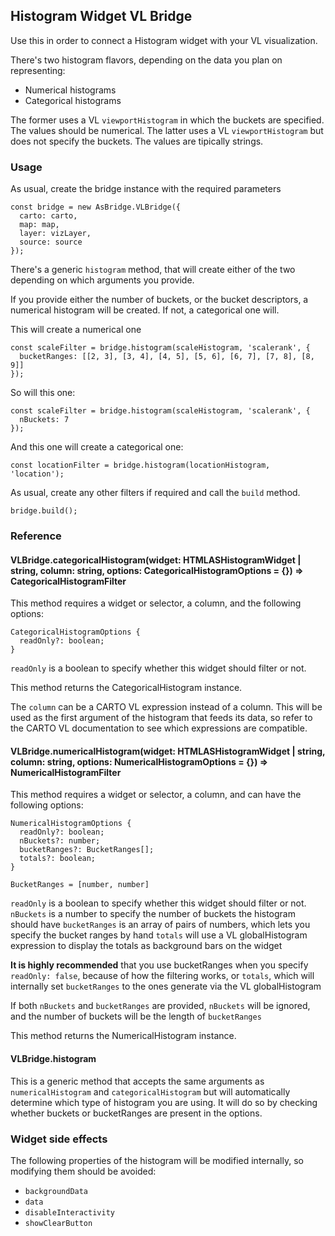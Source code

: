 ## Histogram Widget VL Bridge

Use this in order to connect a Histogram widget with your VL visualization.

There's two histogram flavors, depending on the data you plan on representing:
 - Numerical histograms
 - Categorical histograms

The former uses a VL `viewportHistogram` in which the buckets are specified. The values should be numerical.
The latter uses a VL `viewportHistogram` but does not specify the buckets. The values are tipically strings.

### Usage

As usual, create the bridge instance with the required parameters

```
const bridge = new AsBridge.VLBridge({
  carto: carto,
  map: map,
  layer: vizLayer,
  source: source
});
```

There's a generic `histogram` method, that will create either of the two depending on which arguments you provide.

If you provide either the number of buckets, or the bucket descriptors, a numerical histogram will be created. If not,
a categorical one will.

This will create a numerical one
```
const scaleFilter = bridge.histogram(scaleHistogram, 'scalerank', {
  bucketRanges: [[2, 3], [3, 4], [4, 5], [5, 6], [6, 7], [7, 8], [8, 9]]
});
```

So will this one:
```
const scaleFilter = bridge.histogram(scaleHistogram, 'scalerank', {
  nBuckets: 7
});
```

And this one will create a categorical one:
```
const locationFilter = bridge.histogram(locationHistogram, 'location');
```

As usual, create any other filters if required and call the `build` method.

```
bridge.build();
```

### Reference

#### VLBridge.categoricalHistogram(widget: HTMLASHistogramWidget | string, column: string, options: CategoricalHistogramOptions = {}) => CategoricalHistogramFilter

This method requires a widget or selector, a column, and the following options:

```
CategoricalHistogramOptions {
  readOnly?: boolean;
}
```

`readOnly` is a boolean to specify whether this widget should filter or not.

This method returns the CategoricalHistogram instance.

The `column` can be a CARTO VL expression instead of a column. This will be used as the first argument of the histogram that feeds its data, so refer to the CARTO VL documentation to see which expressions are compatible.

#### VLBridge.numericalHistogram(widget: HTMLASHistogramWidget | string, column: string, options: NumericalHistogramOptions = {}) => NumericalHistogramFilter

This method requires a widget or selector, a column, and can have the following options:

```
NumericalHistogramOptions {
  readOnly?: boolean;
  nBuckets?: number;
  bucketRanges?: BucketRanges[];
  totals?: boolean;
}

BucketRanges = [number, number]
```

`readOnly` is a boolean to specify whether this widget should filter or not.
`nBuckets` is a number to specify the number of buckets the histogram should have
`bucketRanges` is an array of pairs of numbers, which lets you specify the bucket ranges by hand
`totals` will use a VL globalHistogram expression to display the totals as background bars on the widget

**It is highly recommended** that you use bucketRanges when you specify `readOnly: false`, because of how the filtering works, or `totals`, which will internally set `bucketRanges` to the ones generate via the VL globalHistogram

If both `nBuckets` and `bucketRanges` are provided, `nBuckets` will be ignored, and the number of buckets will be the length of `bucketRanges`

This method returns the NumericalHistogram instance.

#### VLBridge.histogram

This is a generic method that accepts the same arguments as `numericalHistogram` and `categoricalHistogram` but will automatically determine which type of histogram you are using. It will do so by checking whether buckets or bucketRanges are present in the options.

### Widget side effects

The following properties of the histogram will be modified internally, so modifying them should be avoided:

- `backgroundData`
- `data`
- `disableInteractivity`
- `showClearButton`
